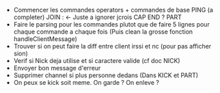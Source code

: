 - Commencer les commandes operators + commandes de base
  PING (a completer)
  JOIN : <- Juste a ignorer jcrois
  CAP END ?
  PART
- Faire le parsing pour les commandes plutot que de faire 5 lignes pour chaque commande a chaque fois (Puis clean la grosse fonction handleClientMessage)
- Trouver si on peut faire la diff entre client irssi et nc (pour pas afficher sion)
- Verif si Nick deja utilise et si caractere valide (cf doc NICK)
- Envoyer bon message d'erreur
- Supprimer channel si plus personne dedans (Dans KICK et PART)
- On peux se kick soit meme. On garde ? On enleve ?